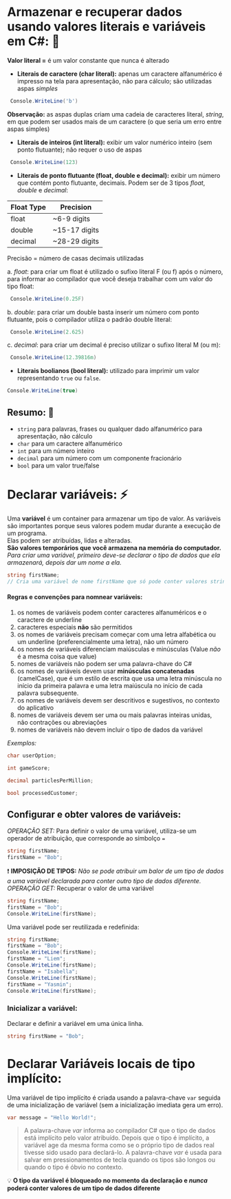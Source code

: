 # Armazenar e recuperar dados usando valores literais e variáveis em C#: :dart:

**Valor literal =** é um valor constante que nunca é alterado

- **Literais de caractere (char literal):** apenas um caractere alfanumérico é impresso na tela para apresentação, não para cálculo; são utilizadas aspas _simples_
~~~csharp
 Console.WriteLine('b') 
 ~~~ 

 **Observação:** as aspas duplas criam uma cadeia de caracteres literal, _string_, em que podem ser usados mais de um caractere (o que seria um erro entre aspas simples)

- **Literais de inteiros (int literal):** exibir um valor numérico inteiro (sem ponto flutuante); não requer o uso de aspas
~~~csharp
 Console.WriteLine(123) 
 ~~~ 

 - **Literais de ponto flutuante (float, double e decimal):** exibir um número que contém ponto flutuante, decimais. Podem ser de 3 tipos _float_, _double_ e _decimal_:

 Float Type | Precision
 ---------- | ---------
 float      | ~6-9 digits
 double     | ~15-17 digits
 decimal    | ~28-29 digits

 Precisão = número de casas decimais utilizadas

a. _float_: para criar um float é utilizado o sufixo literal F (ou f) após o número, para informar ao compilador que você deseja trabalhar com um valor do tipo float:
~~~csharp
 Console.WriteLine(0.25F) 
 ~~~ 
b. _double_: para criar um double basta inserir um número com ponto flutuante, pois o compilador utiliza o padrão double literal:
~~~csharp
 Console.WriteLine(2.625) 
 ~~~ 
c. _decimal_: para criar um decimal é preciso utilizar o sufixo literal M (ou m):
~~~csharp
 Console.WriteLine(12.39816m) 
 ~~~ 

 - **Literais boolianos (bool literal):** utilizado para imprimir um valor representando `true` ou `false`.
 ~~~csharp
 Console.WriteLine(true) 
 ~~~ 

 ## Resumo: :pencil:
 - `string` para palavras, frases ou qualquer dado alfanumérico para apresentação, não cálculo
 - `char` para um caractere alfanumérico
 - `int` para um número inteiro
 - `decimal` para um número com um componente fracionário
 - `bool` para um valor true/false  
  
# Declarar variáveis: :zap:

Uma **variável** é um container para armazenar um tipo de valor. As variáveis são importantes porque seus valores podem mudar durante a execução de um programa.  
Elas podem ser atribuídas, lidas e alteradas.  
**São valores temporários que você armazena na memória do computador.**
*Para criar uma variável, primeiro deve-se declarar o tipo de dados que ela armazenará, depois dar um nome a ela.*
 ~~~csharp
 string firstName;
 // Cria uma variável de nome firstName que só pode conter valores string
 ~~~ 

 #### Regras e convenções para nomnear variáveis:
 1. os nomes de variáveis podem conter caracteres alfanuméricos e o caractere de underline
 2. caracteres especiais **não** são permitidos
 3. os nomes de variáveis precisam começar com uma letra alfabética ou um underline (preferencialmente uma letra), não um número
 4. os nomes de variáveis diferenciam maiúsculas e minúsculas (Value *não* é a mesma coisa que value)
5. nomes de variáveis não podem ser uma palavra-chave do C#
6. os nomes de variáveis devem usar **minúsculas concatenadas** (camelCase), que é um estilo de escrita que usa uma letra minúscula no início da primeira palavra e uma letra maiúscula no início de cada palavra subsequente.
 7. os nomes de variáveis devem ser descritivos e sugestivos, no contexto do aplicativo
 8. nomes de variáveis devem ser uma ou mais palavras inteiras unidas, não contrações ou abreviações
 9. nomes de variáveis não devem incluir o tipo de dados da variável  

 *Exemplos:*
  ~~~csharp
 char userOption;

int gameScore;

decimal particlesPerMillion;

bool processedCustomer;
 ~~~ 

 ## Configurar e obter valores de variáveis:
*OPERAÇÃO SET:* Para definir o valor de uma variável, utiliza-se um operador de atribuição, que corresponde ao símbolço  `=` 
~~~csharp
string firstName;
firstName = "Bob";
~~~ 
:exclamation: **IMPOSIÇÃO DE TIPOS:**
*Não se pode atribuir um balor de um tipo de dados a uma variável declarada para conter outro tipo de dados diferente.*  
*OPERAÇÃO GET:* Recuperar o valor de uma variável  
~~~csharp
string firstName;
firstName = "Bob";
Console.WriteLine(firstName);
~~~ 
Uma variável pode ser reutilizada e redefinida:
~~~csharp
string firstName;
firstName = "Bob";
Console.WriteLine(firstName);
firstName = "Liem";
Console.WriteLine(firstName);
firstName = "Isabella";
Console.WriteLine(firstName);
firstName = "Yasmin";
Console.WriteLine(firstName);
~~~ 

### Inicializar a variável:
Declarar e definir a variável em uma única linha.
~~~csharp
string firstName = "Bob";
~~~ 

# Declarar Variáveis locais de tipo implícito:
Uma variável de tipo implícito é criada usando a palavra-chave `var` seguida de uma inicialização de variável (sem a inicialização imediata gera um erro).
~~~csharp
var message = "Hello World!";
~~~ 
> A palavra-chave *var* informa ao compilador C# que o tipo de dados está implícito pelo valor atribuído. Depois que o tipo é implícito, a variável age da mesma forma como se o próprio tipo de dados real tivesse sido usado para declará-lo. A palavra-chave *var* é usada para salvar em pressionamentos de tecla quando os tipos são longos ou quando o tipo é óbvio no contexto.
> 
:bulb: **O tipo da variável é bloqueado no momento da declaração e _nunca_ poderá conter valores de um tipo de dados diferente**
